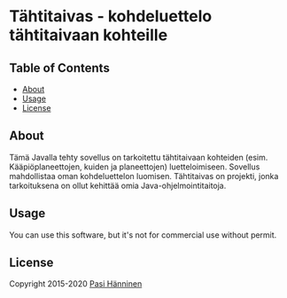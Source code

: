 # Tähtitaivas - kohdeluettelo tähtitaivaan kohteille

## Table of Contents

- [About](#about)
- [Usage](#usage)
- [License](#license)

## About <a name = "about"></a>

Tämä Javalla tehty sovellus on tarkoitettu tähtitaivaan kohteiden (esim. Kääpiöplaneettojen, kuiden ja planeettojen) luetteloimiseen. Sovellus mahdollistaa oman kohdeluettelon luomisen. Tähtitaivas on projekti, jonka tarkoituksena on ollut kehittää omia Java-ohjelmointitaitoja.

## Usage <a name = "license"></a>

You can use this software, but it's not for commercial use without permit.

## License <a name = "license"></a>

Copyright 2015-2020 [Pasi Hänninen](https://www.linkedin.com/in/pasihanninen/)